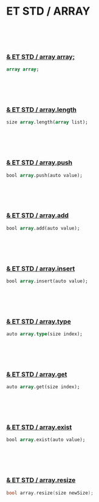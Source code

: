# ET STD / ARRAY 

<br>
<br>
<br>

### [& ET STD / array array;](#)

<!--- ### array array; --->
 
```pascal  
array array; 

```

<br>
<br>
<br>

### [& ET STD / array.length ](#)

<!--- ### array.length  --->

```pascal
size array.length(array list);
```

<br>
<br>
<br>

### [& ET STD / array.push](#)

<!--- ### array.push  --->

```pascal
bool array.push(auto value);
```

<br>
<br>
<br>

### [& ET STD / array.add](#)

<!--- ### array.add  --->

```pascal
bool array.add(auto value);
```

<br>
<br>
<br>

### [& ET STD / array.insert ](#)

<!--- ### array.insert  --->

```pascal
bool array.insert(auto value);
```

<br>
<br>
<br>

### [& ET STD / array.type ](#)

<!--- ### array.type  --->

```pascal
auto array.type(size index);
```

<br>
<br>
<br>

### [& ET STD / array.get ](#)

<!--- ### array.get  --->

```pascal
auto array.get(size index);
```

<br>
<br>
<br>

### [& ET STD / array.exist ](#)

<!--- ### array.exist  --->

```pascal 
bool array.exist(auto value);
```

<br>
<br>
<br>

### [& ET STD / array.resize ](#)

<!--- ### array.resize  --->

```c
bool array.resize(size newSize);
```

<br>
<br>
<br>



